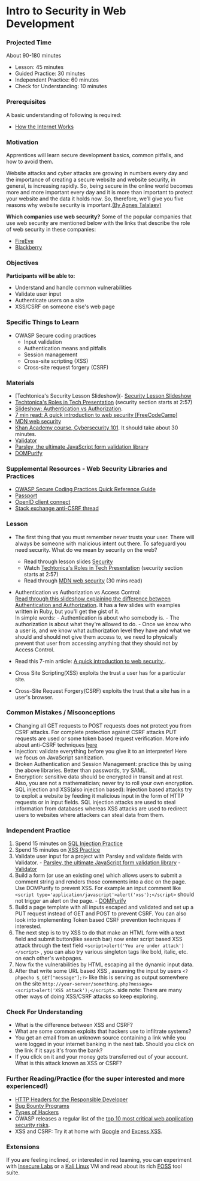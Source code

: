 # Intro to Security in Web Development

### Projected Time

About 90-180 minutes
- Lesson: 45 minutes
- Guided Practice: 30 minutes
- Independent Practice: 60 minutes
- Check for Understanding: 10 minutes

### Prerequisites

A basic understanding of following is required:

- [How the Internet Works](/requests-and-responses/requests-and-responses.md)

### Motivation

Apprentices will learn secure development basics, common pitfalls, and how to avoid them.

Website attacks and cyber attacks are growing in numbers every day and the importance of creating a secure website and website security, in general, is increasing rapidly. So, being secure in the online world becomes more and more important every day and it is more than important to protect your website and the data it holds now. So, therefore, we’ll give you five reasons why website security is important.[(By Agnes Talalaev)](https://www.webarxsecurity.com/5-reasons-website-security-important-2018/)

**Which companies use web security?**
Some of the popular companies that use web security are mentioned below with the links that describe the role of web security in these companies:

- [FireEye](https://www.thesoftwarereport.com/top-25-cybersecurity-companies-of-2018/)
- [Blackberry](https://www.thesoftwarereport.com/top-25-cybersecurity-companies-of-2018/)

### Objectives

**Participants will be able to:**

- Understand and handle common vulnerabilities
- Validate user input
- Authenticate users on a site
- XSS/CSRF on someone else's web page

### Specific Things to Learn

- OWASP Secure coding practices
  - Input validation
  - Authentication means and pitfalls
  - Session management
  - Cross-site scripting (XSS)
  - Cross-site request forgery (CSRF)

### Materials

- [Techtonica's Security Lesson Slideshow](- [Security Lesson Slideshow](https://docs.google.com/presentation/d/1o0xN7Q5U9nlVCFce-O4RRQdHiDfgcPe688lhBvkfPyc/)
- [Techtonica's Roles in Tech Presentation](https://drive.google.com/file/d/1jZY4K-KeqLDM4AXgxwymJrBxGi3DIhaH/view?usp=sharing) (security section starts at 2:57)
- [Slideshow: Authentication vs Authorization](https://docs.google.com/presentation/d/1iHXimPdzKOYpjhXC2Vh-8QmpG90PxHWBQ-gRb6k32zg/edit?usp=sharing).
- [7 min read: A quick introduction to web security [FreeCodeCamp]](https://medium.freecodecamp.org/a-quick-introduction-to-web-security-f90beaf4dd41)
- [MDN web security](https://developer.mozilla.org/en-US/docs/Learn/Server-side/First_steps/Website_security)
- [Khan Academy course, Cybersecurity 101](https://www.khanacademy.org/computing/code-org/computers-and-the-internet/internet-works/v/the-internet-cybersecurity-and-crime). It should take about 30 minutes.
- [Validator](https://github.com/validatorjs/validator.js)
- [Parsley, the ultimate JavaScript form validation library](http://parsleyjs.org/)
- [DOMPurify](https://github.com/cure53/DOMPurify)

### Supplemental Resources - Web Security Libraries and Practices

- [OWASP Secure Coding Practices Quick Reference Guide](https://www.owasp.org/images/0/08/OWASP_SCP_Quick_Reference_Guide_v2.pdf)
- [Passport](http://passportjs.org/)
- [OpenID client connect](https://github.com/IdentityModel/oidc-client-js)
- [Stack exchange anti-CSRF thread](https://security.stackexchange.com/questions/90023/get-and-post-request-vulnerable-to-csrf-attack)

### Lesson

- The first thing that you must remember never trusts your user. There will always be someone with malicious intent out there. To safeguard you need security. What do we mean by security on the web?


   - Read through lesson slides [Security](https://docs.google.com/presentation/d/1o0xN7Q5U9nlVCFce-O4RRQdHiDfgcPe688lhBvkfPyc/)
  - Watch [Techtonica's Roles in Tech Presentation](https://drive.google.com/file/d/1jZY4K-KeqLDM4AXgxwymJrBxGi3DIhaH/view?usp=sharing) (security section starts at 2:57)
  - Read through [MDN web security](https://developer.mozilla.org/en-US/docs/Learn/Server-side/First_steps/Website_security) (30 mins read)

- Authentication vs Authorization vs Access Control:<br>
  [Read through this slideshow explaining the difference between Authentication and Authorization](https://docs.google.com/presentation/d/1iHXimPdzKOYpjhXC2Vh-8QmpG90PxHWBQ-gRb6k32zg/edit?usp=sharing). It has a few slides with examples written in Ruby, but you'll get the gist of it.<br>
  In simple words: - Authentication is about who somebody is. - The authorization is about what they're allowed to do. - Once we know who a user is, and we know what authorization level they have and what we should and should not give them access to, we need to physically prevent that user from accessing anything that they should not by Access Control.

- Read this 7-min article: [A quick introduction to web security
  ](https://medium.freecodecamp.org/a-quick-introduction-to-web-security-f90beaf4dd41).

- Cross Site Scripting(XSS) exploits the trust a user has for a particular site.
- Cross-Site Request Forgery(CSRF) exploits the trust that a site has in a user's browser.

### Common Mistakes / Misconceptions

- Changing all GET requests to POST requests does not protect you from CSRF attacks. For complete protection against CSRF attacks PUT requests are used or some token based request verification. More info about anti-CSRF techniques [here](https://security.stackexchange.com/questions/90023/get-and-post-request-vulnerable-to-csrf-attack)
- Injection: validate everything before you give it to an interpreter! Here we focus on JavaScript sanitization.
- Broken Authentication and Session Management: practice this by using the above libraries. Better than passwords, try SAML.
- Encryption: sensitive data should be encrypted in transit and at rest. Also, you are not a mathematician; never try to roll your own encryption.
- SQL injection and XSS(also injection based): Injection based attacks try to exploit a website by feeding it malicious input in the form of HTTP requests or in input fields. SQL injection attacks are used to steal information from databases whereas XSS attacks are used to redirect users to websites where attackers can steal data from them.

### Independent Practice

1. Spend 15 minutes on [SQL Injection Practice](https://www.hacksplaining.com/exercises/sql-injection)
2. Spend 15 minutes on [XSS Practice](https://xss-game.appspot.com/)
3. Validate user input for a project with Parsley and validate fields with Validator. - [Parsley, the ultimate JavaScript form validation library](http://parsleyjs.org/) - [Validator](https://github.com/validatorjs/validator.js)
4. Build a form (or use an existing one) which allows users to submit a comment string and renders those comments into a doc on the page. Use DOMPurify to prevent XSS. For example an input comment like `<script type='application/javascript'>alert('xss');</script>` should not trigger an alert on the page. - [DOMPurify](https://github.com/cure53/DOMPurify)
5. Build a page template with all inputs escaped and validated and set up a PUT request instead of GET and POST to prevent CSRF. You can also look into implementing Token based CSRF prevention techniques if interested.
6. The next step is to try XSS to do that make an HTML form with a text field and submit button(like search bar) now enter script based XSS attack through the text field `<script>alert('You are under attack')</script>` , you can also try various singleton tags like bold, italic, etc. on each other's webpages.
7. Now fix the vulnerabilities by HTML escaping all the dynamic input data.
8. After that write some URL based XSS , assuming the input by users `<?phpecho $_GET["message"];?>` like this is serving as output somewhere on the site `http://your-server/something.php?message=<script>alert('XSS attack');</script>`. side note: There are many other ways of doing XSS/CSRF attacks so keep exploring.

### Check For Understanding

- What is the difference between XSS and CSRF?
- What are some common exploits that hackers use to infiltrate systems?
- You get an email from an unknown source containing a link while you were logged in your internet banking in the next tab. Should you click on the link if it says it's from the bank?
- If you click on it and your money gets transferred out of your account. What is this attack known as XSS or CSRF?

### Further Reading/Practice (for the super interested and more experienced!)

- [HTTP Headers for the Responsible Developer](https://www.twilio.com/blog/a-http-headers-for-the-responsible-developer)
- [Bug Bounty Programs](https://www.bugcrowd.com/bug-bounty-list/)
- [Types of Hackers](https://www.cybrary.it/0p3n/types-of-hackers/)
- OWASP releases a regular list of the [top 10 most critical web application security risks](https://www.owasp.org/index.php/Category:OWASP_Top_Ten_Project).
- XSS and CSRF: Try it at home with [Google](https://xss-game.appspot.com/) and [Excess XSS](http://excess-xss.com/).

### Extensions

If you are feeling inclined, or interested in red teaming, you can experiment with [Insecure Labs](http://www.insecurelabs.org) or a [Kali Linux](https://www.kali.org/) VM and read about its rich [FOSS](https://www.fossmint.com/kali-linux-hacking-and-penetration-tools/) tool suite.
